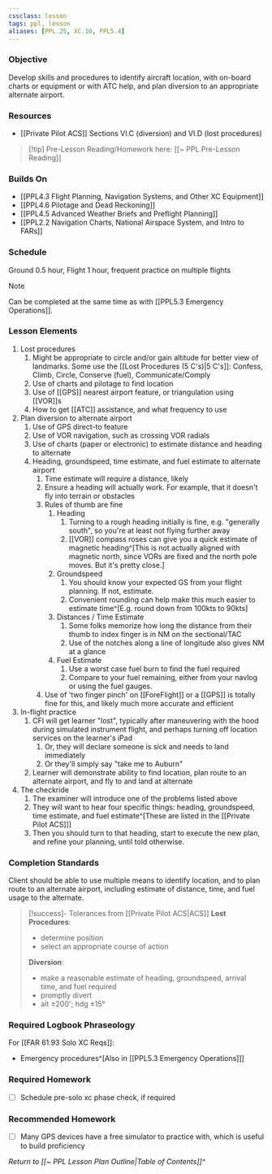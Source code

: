 ```yaml
---
cssclass: lesson
tags: ppl, lesson
aliases: [PPL.25, XC.10, PPL5.4]
---
```

### Objective
Develop skills and procedures to identify aircraft location, with on-board charts or equipment or with ATC help, and plan diversion to an appropriate alternate airport.

### Resources
- [[Private Pilot ACS]] Sections VI.C (diversion) and VI.D (lost procedures)

> [!tip] Pre-Lesson Reading/Homework here: [[~ PPL Pre-Lesson Reading]]

### Builds On
- [[PPL4.3 Flight Planning, Navigation Systems, and Other XC Equipment]]
- [[PPL4.6 Pilotage and Dead Reckoning]]
- [[PPL4.5 Advanced Weather Briefs and Preflight Planning]]
- [[PPL2.2 Navigation Charts, National Airspace System, and Intro to FARs]]

### Schedule
Ground 0.5 hour, Flight 1 hour, frequent practice on multiple flights

> [!note] 
> Can be completed at the same time as with [[PPL5.3 Emergency Operations]].

### Lesson Elements
1. Lost procedures
	1. Might be appropriate to circle and/or gain altitude for better view of landmarks. Some use the [[Lost Procedures (5 C's)|5 C's]]: Confess, Climb, Circle, Conserve (fuel), Communicate/Comply
	2. Use of charts and pilotage to find location
	3. Use of [[GPS]] nearest airport feature, or triangulation using [[VOR]]s
	4. How to get [[ATC]] assistance, and what frequency to use
2. Plan diversion to alternate airport
	1. Use of GPS direct-to feature
	2. Use of VOR navigation, such as crossing VOR radials
	3. Use of charts (paper or electronic) to estimate distance and heading to alternate
	4. Heading, groundspeed, time estimate, and fuel estimate to alternate airport
		1. Time estimate will require a distance, likely
		2. Ensure a heading will actually work. For example, that it doesn't fly into terrain or obstacles
		3. Rules of thumb are fine
			1. Heading
				1. Turning to a rough heading initially is fine, e.g. "generally south", so you're at least not flying further away
				2. [[VOR]] compass roses can give you a quick estimate of magnetic heading^[This is not actually aligned with magnetic north, since VORs are fixed and the north pole moves. But it's pretty close.]
			2. Groundspeed
				1. You should know your expected GS from your flight planning. If not, estimate.
				2. Convenient rounding can help make this much easier to estimate time^[E.g. round down from 100kts to 90kts]
			3. Distances / Time Estimate
				1. Some folks memorize how long the distance from their thumb to index finger is in NM on the sectional/TAC
				2. Use of the notches along a line of longitude also gives NM at a glance
			4. Fuel Estimate
				1. Use a worst case fuel burn to find the fuel required
				2. Compare to your fuel remaining, either from your navlog or using the fuel gauges.
		4. Use of 'two finger pinch' on [[ForeFlight]] or a [[GPS]] is totally fine for this, and likely much more accurate and efficient
3. In-flight practice
	1. CFI will get learner "lost", typically after maneuvering with the hood during simulated instrument flight, and perhaps turning off location services on the learner's iPad
		1. Or, they will declare someone is sick and needs to land immediately
		2. Or they'll simply say "take me to Auburn"
	2. Learner will demonstrate ability to find location, plan route to an alternate airport, and fly to and land at alternate
4. The checkride
	1. The examiner will introduce one of the problems listed above
	2. They will want to hear four specific things: heading, groundspeed, time estimate, and fuel estimate^[These are listed in the [[Private Pilot ACS]]]
	3. Then you should turn to that heading, start to execute the new plan, and refine your planning, until told otherwise.

### Completion Standards
Client should be able to use multiple means to identify location, and to plan route to an alternate airport, including estimate of distance, time, and fuel usage to the alternate.

> [!success]- Tolerances from [[Private Pilot ACS|ACS]]
> **Lost Procedures**: 
> - determine position
> - select an appropriate course of action
>   
> **Diversion**: 
> - make a reasonable estimate of heading, groundspeed, arrival time, and fuel required
> - promptly divert
> - alt ±200'; hdg ±15°

### Required Logbook Phraseology
For [[FAR 61.93 Solo XC Reqs]]:
- Emergency procedures^[Also in [[PPL5.3 Emergency Operations]]]

### Required Homework
- [ ] Schedule pre-solo xc phase check, if required

### Recommended Homework 
- [ ] Many GPS devices have a free simulator to practice with, which is useful to build proficiency

*Return to [[~ PPL Lesson Plan Outline|Table of Contents]]^*